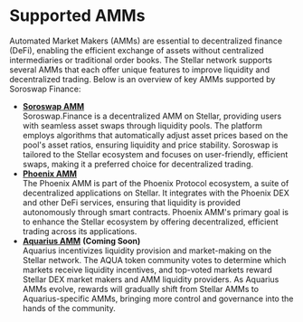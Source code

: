 # Supported AMMs

Automated Market Makers (AMMs) are essential to decentralized finance (DeFi), enabling the efficient exchange of assets without centralized intermediaries or traditional order books. The Stellar network supports several AMMs that each offer unique features to improve liquidity and decentralized trading. Below is an overview of key AMMs supported by Soroswap Finance:

* [**Soroswap AMM**](https://soroswap.finance)\
  Soroswap.Finance is a decentralized AMM on Stellar, providing users with seamless asset swaps through liquidity pools. The platform employs algorithms that automatically adjust asset prices based on the pool's asset ratios, ensuring liquidity and price stability. Soroswap is tailored to the Stellar ecosystem and focuses on user-friendly, efficient swaps, making it a preferred choice for decentralized trading.
* [**Phoenix AMM**](https://github.com/Phoenix-Protocol-Group/docs/blob/main/Initial%20Phoenix%20Whitepaper.pdf)\
  The Phoenix AMM is part of the Phoenix Protocol ecosystem, a suite of decentralized applications on Stellar. It integrates with the Phoenix DEX and other DeFi services, ensuring that liquidity is provided autonomously through smart contracts. Phoenix AMM's primary goal is to enhance the Stellar ecosystem by offering decentralized, efficient trading across its applications.
* [**Aquarius AMM**](https://aqua.network) **(Coming Soon)**\
  Aquarius incentivizes liquidity provision and market-making on the Stellar network. The AQUA token community votes to determine which markets receive liquidity incentives, and top-voted markets reward Stellar DEX market makers and AMM liquidity providers. As Aquarius AMMs evolve, rewards will gradually shift from Stellar AMMs to Aquarius-specific AMMs, bringing more control and governance into the hands of the community.


